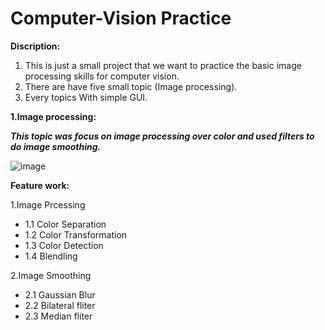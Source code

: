 # Computer-Vision Practice



**Discription:**
1. This is just a small project that we want to practice the basic image processing skills for computer vision.
2. There are have five small topic (Image processing).
3. Every topics With simple GUI.

**1.Image processing:**

***This topic was focus on image processing over color and used filters to do image smoothing.***

![image](https://github.com/Kung-hen/Computer-Vision/blob/main/Figure/GUI.png)


**Feature work:**

1.Image Prcessing

* 1.1 Color Separation
* 1.2 Color Transformation
* 1.3 Color Detection
* 1.4 Blendling
    
2.Image Smoothing

* 2.1 Gaussian Blur
* 2.2 Bilateral fliter
* 2.3 Median fliter
